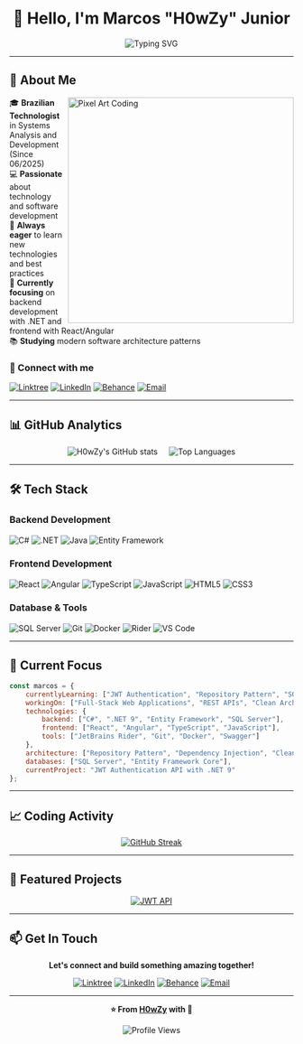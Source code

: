 # <div align="center">👋 Hello, I'm Marcos "H0wZy" Junior</div>

<div align="center">
  
![Typing SVG](https://readme-typing-svg.herokuapp.com?font=Fira+Code&weight=500&size=22&pause=1000&color=9945FF&center=true&vCenter=true&width=600&lines=Systems+Analysis+%26+Development+Technologist;Full-Stack+Developer;Technology+Enthusiast;Always+Learning+New+Things!)

</div>

---

## 🚀 About Me

<img align="right" alt="Pixel Art Coding" width="400" src="https://i.redd.it/bpxxqqvps4h91.gif">

🎓 **Brazilian Technologist** in Systems Analysis and Development (Since 06/2025)  
💻 **Passionate** about technology and software development  
🌱 **Always eager** to learn new technologies and best practices  
🎯 **Currently focusing** on backend development with .NET and frontend with React/Angular  
📚 **Studying** modern software architecture patterns  

### 🔗 Connect with me
[![Linktree](https://img.shields.io/badge/linktree-9945FF?style=for-the-badge&logo=linktree&logoColor=white)](https://www.linktr.ee/h0wzymarcos)
[![LinkedIn](https://img.shields.io/badge/LinkedIn-9945FF?style=for-the-badge&logo=linkedin&logoColor=white)](https://www.linkedin.com/in/marcosh0wzy/)
[![Behance](https://img.shields.io/badge/Behance-9945FF?style=for-the-badge&logo=behance&logoColor=white)](https://www.behance.net/marcosselzler)
[![Email](https://img.shields.io/badge/Email-9945FF?style=for-the-badge&logo=gmail&logoColor=white)](mailto:h0wzymarcos@gmail.com)

---

## 📊 GitHub Analytics

<div align="center" style="display: flex; justify-content: center; gap: 20px; flex-wrap: wrap;">
  
<img src="https://github-readme-stats.vercel.app/api?username=h0wzy&show_icons=true&theme=github_dark&hide_border=true&bg_color=000000&title_color=9945FF&icon_color=9945FF&text_color=ffffff" alt="H0wZy's GitHub stats" />

<img src="https://github-readme-stats.vercel.app/api/top-langs/?username=h0wzy&layout=compact&theme=github_dark&hide_border=true&bg_color=000000&title_color=9945FF&text_color=ffffff" alt="Top Languages" />

</div>

---

## 🛠️ Tech Stack

### **Backend Development**
<div style="display: inline_block">
  <img align="center" alt="C#" src="https://img.shields.io/badge/C%23-9945FF?style=for-the-badge&logo=c-sharp&logoColor=white"/>
  <img align="center" alt=".NET" src="https://img.shields.io/badge/.NET-9945FF?style=for-the-badge&logo=.net&logoColor=white"/>
  <img align="center" alt="Java" src="https://img.shields.io/badge/Java-9945FF?style=for-the-badge&logo=openjdk&logoColor=white"/>
  <img align="center" alt="Entity Framework" src="https://img.shields.io/badge/Entity%20Framework-9945FF?style=for-the-badge&logo=.net&logoColor=white"/>
</div>

### **Frontend Development**
<div style="display: inline_block">
  <img align="center" alt="React" src="https://img.shields.io/badge/React-9945FF?style=for-the-badge&logo=react&logoColor=white"/>
  <img align="center" alt="Angular" src="https://img.shields.io/badge/Angular-9945FF?style=for-the-badge&logo=angular&logoColor=white"/>
  <img align="center" alt="TypeScript" src="https://img.shields.io/badge/TypeScript-9945FF?style=for-the-badge&logo=typescript&logoColor=white"/>
  <img align="center" alt="JavaScript" src="https://img.shields.io/badge/JavaScript-9945FF?style=for-the-badge&logo=javascript&logoColor=white"/>
  <img align="center" alt="HTML5" src="https://img.shields.io/badge/HTML5-9945FF?style=for-the-badge&logo=html5&logoColor=white"/>
  <img align="center" alt="CSS3" src="https://img.shields.io/badge/CSS3-9945FF?style=for-the-badge&logo=css3&logoColor=white"/>
</div>

### **Database & Tools**
<div style="display: inline_block">
  <img align="center" alt="SQL Server" src="https://img.shields.io/badge/SQL%20Server-9945FF?style=for-the-badge&logo=microsoft-sql-server&logoColor=white"/>
  <img align="center" alt="Git" src="https://img.shields.io/badge/Git-9945FF?style=for-the-badge&logo=git&logoColor=white"/>
  <img align="center" alt="Docker" src="https://img.shields.io/badge/Docker-9945FF?style=for-the-badge&logo=docker&logoColor=white"/>
  <img align="center" alt="Rider" src="https://img.shields.io/badge/JetBrains%20Rider-9945FF?style=for-the-badge&logo=jetbrains&logoColor=white"/>
  <img align="center" alt="VS Code" src="https://img.shields.io/badge/VS%20Code-9945FF?style=for-the-badge&logo=visual-studio-code&logoColor=white"/>
</div>

---

## 🎯 Current Focus

```javascript
const marcos = {
    currentlyLearning: ["JWT Authentication", "Repository Pattern", "SOLID Principles"],
    workingOn: ["Full-Stack Web Applications", "REST APIs", "Clean Architecture"],
    technologies: {
        backend: ["C#", ".NET 9", "Entity Framework", "SQL Server"],
        frontend: ["React", "Angular", "TypeScript", "JavaScript"],
        tools: ["JetBrains Rider", "Git", "Docker", "Swagger"]
    },
    architecture: ["Repository Pattern", "Dependency Injection", "Clean Code"],
    databases: ["SQL Server", "Entity Framework Core"],
    currentProject: "JWT Authentication API with .NET 9"
};
```

---

## 📈 Coding Activity

<div align="center">
  
[![GitHub Streak](https://streak-stats.demolab.com?user=h0wzy&theme=dark&hide_border=true&background=000000&ring=9945FF&fire=9945FF&currStreakLabel=9945FF&sideNums=ffffff&currStreakNum=ffffff&sideLabels=ffffff)](https://git.io/streak-stats)

</div>

---

## 🌟 Featured Projects

<div align="center">

[![JWT API](https://github-readme-stats.vercel.app/api/pin/?username=h0wzy&repo=jwt-csharp&theme=github_dark&hide_border=true&bg_color=000000&title_color=9945FF&text_color=ffffff&icon_color=9945FF)](https://github.com/h0wzy/jwt)

</div>

---

## 📫 Get In Touch

<div align="center">

**Let's connect and build something amazing together!**

[![Linktree](https://img.shields.io/badge/linktree-9945FF?style=for-the-badge&logo=linktree&logoColor=white)](https://www.linktr.ee/h0wzymarcos)
[![LinkedIn](https://img.shields.io/badge/LinkedIn-9945FF?style=for-the-badge&logo=linkedin&logoColor=white)](https://www.linkedin.com/in/marcosh0wzy/)
[![Behance](https://img.shields.io/badge/Behance-9945FF?style=for-the-badge&logo=behance&logoColor=white)](https://www.behance.net/marcosselzler)
[![Email](https://img.shields.io/badge/Email-9945FF?style=for-the-badge&logo=gmail&logoColor=white)](mailto:h0wzymarcos@gmail.com)

</div>

---

<div align="center">
  
**⭐ From [H0wZy](https://github.com/h0wzy) with 💜**

![Profile Views](https://komarev.com/ghpvc/?username=h0wzy&color=9945FF&style=flat-square)

</div>
